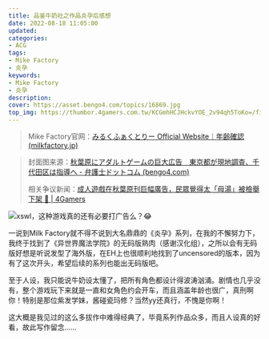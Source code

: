 ```yaml
---
title: 品鉴牛奶社之作品炎孕后感想
date: 2022-08-18 11:05:00
updated:
categories: 
- ACG
tags: 
- Mike Factory
- 炎孕
keywords:
- Mike Factory
- 炎孕
description: 
cover: https://asset.bengo4.com/topics/16869.jpg
top_img: https://thumbor.4gamers.com.tw/KCGmhHCJHckvYOE_2v94qh5ToKo=/filters:watermark(https://img.4gamers.com.tw/default-image/4gamers_watermark_20190925.png,-5,-3,0,17):format(jpeg):quality(90)/https%3A%2F%2Fimg.4gamers.com.tw%2Fpuku-clone-version%2F712943fa054a24de63513cd5c03e2c7225d3f708.jpg
---
```


> Mike Factory官网：[みるくふぁくとりー Official Website｜年齢確認 (milkfactory.jp)](https://milkfactory.jp/)

> 封面图来源：[秋葉原にアダルトゲームの巨大広告　東京都が現地調査、千代田区は指導へ - 弁護士ドットコム (bengo4.com)](https://www.bengo4.com/c_23/n_10366/)
>
> 相关争议新闻：[成人遊戲在秋葉原刊巨幅廣告，民眾覺得太「母湯」被檢舉下架 🔞 | 4Gamers](https://www.4gamers.com.tw/news/detail/41084)
>

![xswl，这种游戏真的还有必要打广告么？😂](https://storage.bengo4.com/news/images/10594_2_1.jpg?1573455816)

一说到Milk Factory就不得不说到大名鼎鼎的《炎孕》系列，在我的不懈努力下，我终于找到了《异世界魔法学院》的无码版熟肉（感谢汉化组），之所以会有无码版好想是听说发型了海外版，在EH上也很顺利地找到了uncensored的版本，因为有了这次开头，希望后续的系列也能出无码版吧。

至于人设，我只能说牛奶设太懂了，把所有角色都设计得波涛汹涌。剧情也几乎没有，整个游戏玩下来就是一直和女角色约会开车，而且涵盖年龄也很广，真刑啊你！特别是那位紫发学妹，酱碰瓷玛修？当然yy还真行，不愧是你啊！

这大概是我见过的这么多拔作中难得经典了，毕竟系列作品众多，而且人设真的好看，故此写作留念……